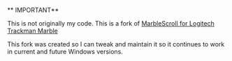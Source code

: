 ** IMPORTANT**

This is not originally my code.
This is a fork of [
MarbleScroll for Logitech Trackman Marble](https://www.fewprojects.com/marblescroll-for-logitech-trackman-marble/)

This fork was created so I can tweak and maintain it so it continues to work in current and future Windows versions.